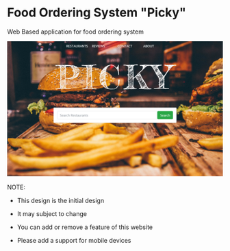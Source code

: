# Food Ordering System "Picky"
Web Based application for food ordering system

![alt text](https://github.com/ZandroDadullaJr/FoodOrderingSystem_-Picky-/blob/master/Picky.com/picky.png)


NOTE:
  * This design is the initial design
  
  * It may subject to change
  
  * You can add or remove a feature of this website
  
  * Please add a support for mobile devices

